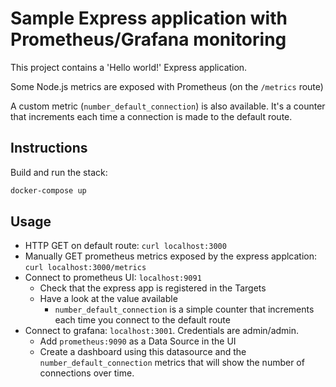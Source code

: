 
# Sample Express application with Prometheus/Grafana monitoring

This project contains a 'Hello world!' Express application.

Some Node.js metrics are exposed with Prometheus (on the `/metrics` route)

A custom metric (`number_default_connection`) is also available. It's a counter that increments each time a connection is made to the default route.

## Instructions

Build and run the stack:

```bash
docker-compose up
```

## Usage


- HTTP GET on default route: `curl localhost:3000`
- Manually GET prometheus metrics exposed by the express applcation: `curl localhost:3000/metrics`
- Connect to prometheus UI: `localhost:9091`
  - Check that the express app is registered in the Targets
  - Have a look at the value available
    - `number_default_connection` is a simple counter that increments each time you connect to the default route
- Connect to grafana: `localhost:3001`. Credentials are admin/admin.
  - Add `prometheus:9090` as a Data Source in the UI
  - Create a dashboard using this datasource and the `number_default_connection` metrics that will show the number of connections over time.
